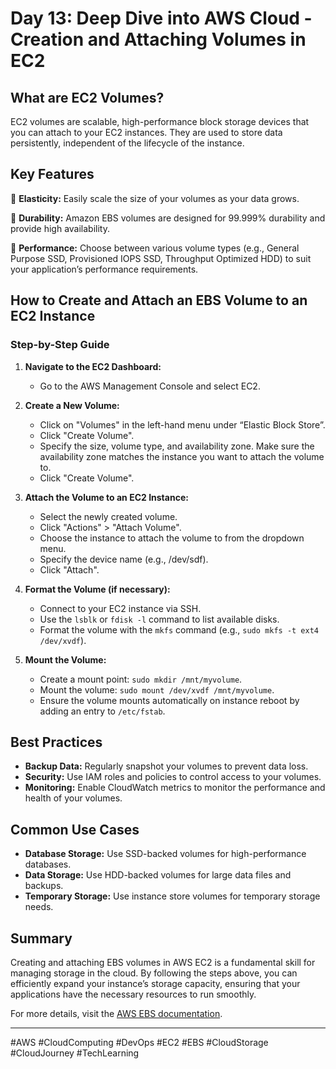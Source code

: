 # Day 13: Deep Dive into AWS Cloud - Creation and Attaching Volumes in EC2

## What are EC2 Volumes?
EC2 volumes are scalable, high-performance block storage devices that you can attach to your EC2 instances. They are used to store data persistently, independent of the lifecycle of the instance.

## Key Features
🌟 **Elasticity:** Easily scale the size of your volumes as your data grows.

🌟 **Durability:** Amazon EBS volumes are designed for 99.999% durability and provide high availability.

🌟 **Performance:** Choose between various volume types (e.g., General Purpose SSD, Provisioned IOPS SSD, Throughput Optimized HDD) to suit your application’s performance requirements.

## How to Create and Attach an EBS Volume to an EC2 Instance

### Step-by-Step Guide

1. **Navigate to the EC2 Dashboard:**
   - Go to the AWS Management Console and select EC2.

2. **Create a New Volume:**
   - Click on "Volumes" in the left-hand menu under “Elastic Block Store”.
   - Click "Create Volume".
   - Specify the size, volume type, and availability zone. Make sure the availability zone matches the instance you want to attach the volume to.
   - Click "Create Volume".

3. **Attach the Volume to an EC2 Instance:**
   - Select the newly created volume.
   - Click "Actions" > "Attach Volume".
   - Choose the instance to attach the volume to from the dropdown menu.
   - Specify the device name (e.g., /dev/sdf).
   - Click "Attach".

4. **Format the Volume (if necessary):**
   - Connect to your EC2 instance via SSH.
   - Use the `lsblk` or `fdisk -l` command to list available disks.
   - Format the volume with the `mkfs` command (e.g., `sudo mkfs -t ext4 /dev/xvdf`).

5. **Mount the Volume:**
   - Create a mount point: `sudo mkdir /mnt/myvolume`.
   - Mount the volume: `sudo mount /dev/xvdf /mnt/myvolume`.
   - Ensure the volume mounts automatically on instance reboot by adding an entry to `/etc/fstab`.

## Best Practices
- **Backup Data:** Regularly snapshot your volumes to prevent data loss.
- **Security:** Use IAM roles and policies to control access to your volumes.
- **Monitoring:** Enable CloudWatch metrics to monitor the performance and health of your volumes.

## Common Use Cases
- **Database Storage:** Use SSD-backed volumes for high-performance databases.
- **Data Storage:** Use HDD-backed volumes for large data files and backups.
- **Temporary Storage:** Use instance store volumes for temporary storage needs.

## Summary
Creating and attaching EBS volumes in AWS EC2 is a fundamental skill for managing storage in the cloud. By following the steps above, you can efficiently expand your instance’s storage capacity, ensuring that your applications have the necessary resources to run smoothly.

For more details, visit the [AWS EBS documentation](https://docs.aws.amazon.com/AWSEC2/latest/UserGuide/ebs-volumes.html).

---

#AWS #CloudComputing #DevOps #EC2 #EBS #CloudStorage #CloudJourney #TechLearning
